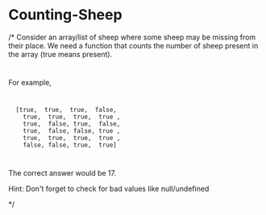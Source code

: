 # Counting-Sheep

/*
Consider an array/list of sheep where some sheep may be missing from their place. We need a function that counts the number of sheep present in the array (true means present).

#
For example,
#

      [true,  true,  true,  false,
        true,  true,  true,  true ,
        true,  false, true,  false,
        true,  false, false, true ,
        true,  true,  true,  true ,
        false, false, true,  true]

#
The correct answer would be 17.

Hint: Don't forget to check for bad values like null/undefined

 */
